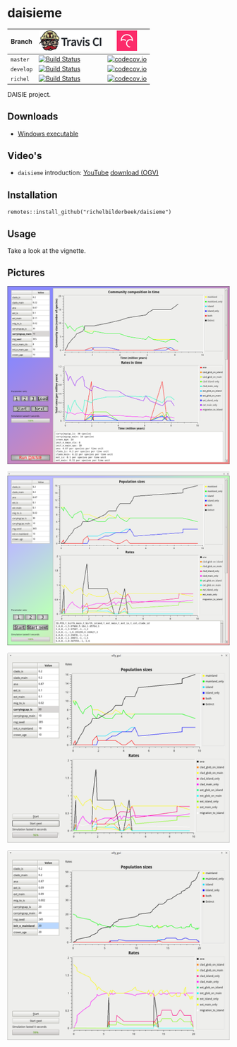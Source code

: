 # daisieme

Branch   |[![Travis CI logo](pics/TravisCI.png)](https://travis-ci.org)                                                                          |[![Codecov logo](pics/Codecov.png)](https://www.codecov.io)
---------|---------------------------------------------------------------------------------------------------------------------------------------|---------------------------------------------------------------------------------------------------------------------------------------------------------------------
`master` |[![Build Status](https://travis-ci.org/richelbilderbeek/daisieme.svg?branch=master)](https://travis-ci.org/richelbilderbeek/daisieme)  | [![codecov.io](https://codecov.io/github/richelbilderbeek/daisieme/coverage.svg?branch=master)](https://codecov.io/github/richelbilderbeek/daisieme?branch=master)
`develop`|[![Build Status](https://travis-ci.org/richelbilderbeek/daisieme.svg?branch=develop)](https://travis-ci.org/richelbilderbeek/daisieme) | [![codecov.io](https://codecov.io/github/richelbilderbeek/daisieme/coverage.svg?branch=develop)](https://codecov.io/github/richelbilderbeek/daisieme?branch=develop)
`richel` |[![Build Status](https://travis-ci.org/richelbilderbeek/daisieme.svg?branch=richel)](https://travis-ci.org/richelbilderbeek/daisieme) | [![codecov.io](https://codecov.io/github/richelbilderbeek/daisieme/coverage.svg?branch=richel)](https://codecov.io/github/richelbilderbeek/daisieme?branch=richel)

DAISIE project.

## Downloads

 * [Windows executable](http://richelbilderbeek.nl/daisieme_exe.zip)

## Video's

 * `daisieme` introduction: [YouTube](https://youtu.be/TYWVCDtduZ8) [download (OGV)](http://richelbilderbeek.nl/daisieme.ogv)

## Installation

```
remotes::install_github("richelbilderbeek/daisieme")
```

## Usage

Take a look at the vignette.

## Pictures

![](pics/elly_gui_4.png)

![](pics/elly_gui_3.png)

![](pics/elly_gui_2.png)

![](pics/elly_gui_1.png)

